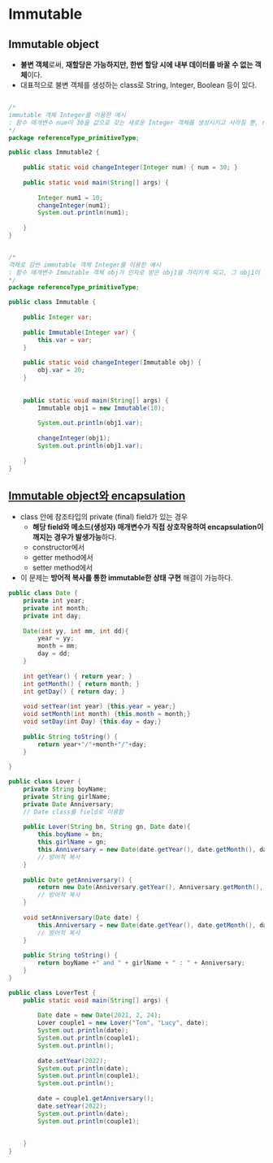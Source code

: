 # Immutable

## Immutable object
  - **불변 객체**로써, **재할당은 가능하지만, 한번 할당 시에 내부 데이터를 바꿀 수 없는 객체**이다.
  - 대표적으로 불변 객체를 생성하는 class로 String, Integer, Boolean 등이 있다.

```java

/*
immutable 객체 Integer를 이용한 예시
: 함수 매개변수 num이 30을 값으로 갖는 새로운 Integer 객체를 생성시키고 사라질 뿐, num1에는 변화가 없다.
*/
package referenceType_primitiveType;

public class Immutable2 {
	
	public static void changeInteger(Integer num) { num = 30; }
	
	public static void main(String[] args) {
		
		Integer num1 = 10;
		changeInteger(num1);
		System.out.println(num1);
		
	}
}


/*
객체로 감싼 immutable 객체 Integer를 이용한 예시
: 함수 매개변수 Immutable 객체 obj가 인자로 받은 obj1을 가리키게 되고, 그 obj1이 가리키는 Integer 객체를 바꾸기에 변화가 있다.
*/
package referenceType_primitiveType;

public class Immutable {
	
	public Integer var;
	
	public Immutable(Integer var) {
		this.var = var;
	}
	
	public static void changeInteger(Immutable obj) {
		obj.var = 20;
	}
	
	
	public static void main(String[] args) {
		Immutable obj1 = new Immutable(10);
		
		System.out.println(obj1.var);
		
		changeInteger(obj1);
		System.out.println(obj1.var);
		
	}
}

```

## [Immutable object와 encapsulation](https://github.com/limjunhyuk97/java_study/blob/master/OOP/encapsulation.md)
  - class 안에 참조타입의 private (final) field가 있는 경우
    - **해당 field와 메소드(생성자) 매개변수가 직접 상호작용하여 encapsulation이 깨지는 경우가 발생가능**하다.
    - constructor에서
    - getter method에서
    - setter method에서
  - 이 문제는 **방어적 복사를 통한 immutable한 상태 구현** 해결이 가능하다.

```java
public class Date {
	private int year;
	private int month;
	private int day;
	
	Date(int yy, int mm, int dd){
		year = yy;
		month = mm;
		day = dd;
	}
	
	int getYear() { return year; }
	int getMonth() { return month; }
	int getDay() { return day; }
	
	void setYear(int year) {this.year = year;}
	void setMonth(int month) {this.month = month;}
	void setDay(int Day) {this.day = day;}
	
	public String toString() {
		return year+"/"+month+"/"+day;
	}
	
}

public class Lover {
	private String boyName;
	private String girlName;
	private Date Anniversary;
	// Date class를 field로 이용함
	
	public Lover(String bn, String gn, Date date){
		this.boyName = bn;
		this.girlName = gn;
		this.Anniversary = new Date(date.getYear(), date.getMonth(), date.getDay());
		// 방어적 복사
	}
	
	public Date getAnniversary() {
		return new Date(Anniversary.getYear(), Anniversary.getMonth(), Anniversary.getDay());
		// 방어적 복사
	}
	
	void setAnniversary(Date date) {
		this.Anniversary = new Date(date.getYear(), date.getMonth(), date.getDay());
		// 방어적 복사
	}
	
	public String toString() {
		return boyName +" and " + girlName + " : " + Anniversary;
	}
}

public class LoverTest {
	public static void main(String[] args) {
		
		Date date = new Date(2021, 2, 24);
		Lover couple1 = new Lover("Tom", "Lucy", date);
		System.out.println(date);
		System.out.println(couple1);
		System.out.println();
		
		date.setYear(2022);
		System.out.println(date);
		System.out.println(couple1);
		System.out.println();
		
		date = couple1.getAnniversary();
		date.setYear(2022);
		System.out.println(date);
		System.out.println(couple1);
		
		
	}
}
```

